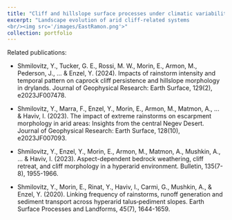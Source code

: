 ```yaml
---
title: "Cliff and hillslope surface processes under climatic variability"
excerpt: "Landscape evolution of arid cliff-related systems
<br/><img src='/images/EastRamon.png'>"
collection: portfolio
---
```


Related publications:

- Shmilovitz, Y., Tucker, G. E., Rossi, M. W., Morin, E., Armon, M., Pederson, J., ... & Enzel, Y. (2024). Impacts of rainstorm intensity and temporal pattern on caprock cliff persistence and hillslope morphology in drylands. Journal of Geophysical Research: Earth Surface, 129(2), e2023JF007478.

- Shmilovitz, Y., Marra, F., Enzel, Y., Morin, E., Armon, M., Matmon, A., ... & Haviv, I. (2023). The impact of extreme rainstorms on escarpment morphology in arid areas: Insights from the central Negev Desert. Journal of Geophysical Research: Earth Surface, 128(10), e2023JF007093.

- Shmilovitz, Y., Enzel, Y., Morin, E., Armon, M., Matmon, A., Mushkin, A., ... & Haviv, I. (2023). Aspect-dependent bedrock weathering, cliff retreat, and cliff morphology in a hyperarid environment. Bulletin, 135(7-8), 1955-1966.

- Shmilovitz, Y., Morin, E., Rinat, Y., Haviv, I., Carmi, G., Mushkin, A., & Enzel, Y. (2020). Linking frequency of rainstorms, runoff generation and sediment transport across hyperarid talus‐pediment slopes. Earth Surface Processes and Landforms, 45(7), 1644-1659.